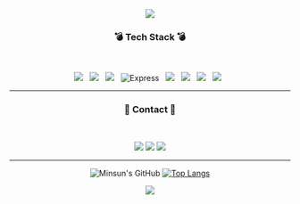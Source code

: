 <div align="center">
<img src="https://capsule-render.vercel.app/api?type=waving&color=timeGradient&height=200&section=header&text=Minsun's%Github&fontSize=40"/>

<h3 align="center"><b> 💣 Tech Stack 💣 </b></h3>

</br>
<p align="center">
<img src="https://img.shields.io/badge/github-181717?style=for-the-badge&logo=github&logoColor=white"></a> &nbsp
<img src="https://img.shields.io/badge/JavaScript-F7DF1E?style=for-the-badge&logo=JavaScript&logoColor=white"/></a> &nbsp
<img src="https://img.shields.io/badge/Node.js-339933?style=for-the-badge&logo=Node.js&logoColor=white"/></a> &nbsp
<img alt="Express" src="https://img.shields.io/badge/Express-000000?style=for-the-badge&logo=Express&logoColor=white"></a> &nbsp
<img src="https://img.shields.io/badge/MongoDB-47A248?style=for-the-badge&logo=MongoDB&logoColor=white"/></a> &nbsp 
<img src="https://img.shields.io/badge/MySQL-4479A1?style=for-the-badge&logo=MySQL&logoColor=white"/></a> &nbsp 
<img src="https://img.shields.io/badge/Amazon AWS-f7f7f7?style=for-the-badge&logo=Amazon AWS&logoColor=f89400"></a> &nbsp
<img src="https://img.shields.io/badge/Amazon AWS S3-f7f7f7?style=for-the-badge&logo=Amazon%20AWS S3&logoColor=f89400"/></a> &nbsp </p>

---

<h3 align="center"><b>💌 Contact 💌 </b></h3>

</br>
<p align="center">
<a href="mailto:minsunkim167"><img src="https://img.shields.io/badge/Gmail-D14836?style=for-the-badge&logo=gmail&logoColor=white&link=mailto:minsunkim167@gmail.com"/></a>
<a href="https://www.instagram.com/matagom10"><img src="https://img.shields.io/badge/Instagram-%23E4405F.svg?style=for-the-badge&logo=Instagram&logoColor=white&link=https://www.instagram.com/matagom10"/></a>
<a href="https://www.linkedin.com/in/minsunkim167/"><img src="http://img.shields.io/badge/-LinkedIn-0072b1?style=for-the-badge&logo&link=https://www.linkedin.com/in/minsunkim167/"/></a>
</p>


---


![Minsun's GitHub](https://github-readme-stats.vercel.app/api?username=Minsun91&show_icons=true&theme=radical)
[![Top Langs](https://github-readme-stats.vercel.app/api/top-langs/?username=Minsun91&layout=compact)](https://github.com/Minsun91/github-readme-stats)


<p align="center">
<img src="https://capsule-render.vercel.app/api?type=waving&color=timeGradient&height=130&section=footer&text=&fontSize=50"/>

</div>
